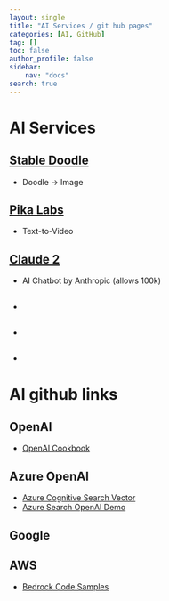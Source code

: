 ```yaml
---
layout: single
title: "AI Services / git hub pages"
categories: [AI, GitHub]
tag: []
toc: false
author_profile: false
sidebar:
    nav: "docs"
search: true
---
```

# AI Services
## [Stable Doodle](https://clipdrop.co/stable-doodle)
- Doodle -> Image 

## [Pika Labs](https://www.pika.art/demo)
- Text-to-Video

## [Claude 2](https://claude.ai/login)
- AI Chatbot by Anthropic (allows 100k)

## []()
- 
## []()
- 
## []()
- 

# AI github links 
## OpenAI 
- [OpenAI Cookbook](https://github.com/openai/openai-cookbook/tree/main/examples)

## Azure OpenAI
- [Azure Cognitive Search Vector](https://github.com/Azure/cognitive-search-vector-pr)
- [Azure Search OpenAI Demo](https://github.com/Azure-Samples/azure-search-openai-demo)

## Google 

## AWS 
- [Bedrock Code Samples](https://github.com/aws-samples/amazon-bedrock-workshop.git)